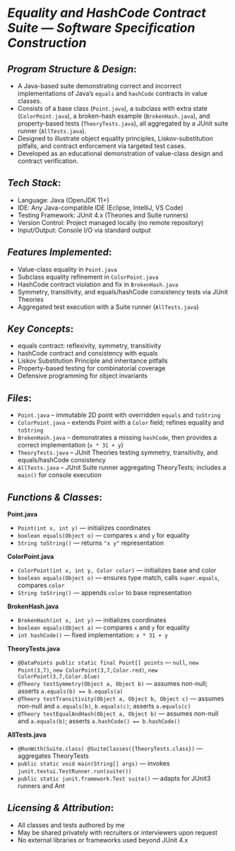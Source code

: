 # *Equality and HashCode Contract Suite — Software Specification Construction*

## *Program Structure & Design*:

  - A Java-based suite demonstrating correct and incorrect implementations of Java’s `equals` and `hashCode` contracts in value classes.  
  - Consists of a base class (`Point.java`), a subclass with extra state (`ColorPoint.java`), a broken-hash example (`BrokenHash.java`), and property-based tests (`TheoryTests.java`), all aggregated by a JUnit suite runner (`AllTests.java`).  
  - Designed to illustrate object equality principles, Liskov-substitution pitfalls, and contract enforcement via targeted test cases.  
  - Developed as an educational demonstration of value-class design and contract verification.

## *Tech Stack*:

  - Language: Java (OpenJDK 11+)  
  - IDE: Any Java-compatible IDE (Eclipse, IntelliJ, VS Code)  
  - Testing Framework: JUnit 4.x (Theories and Suite runners)  
  - Version Control: Project managed locally (no remote repository)  
  - Input/Output: Console I/O via standard output

## *Features Implemented*:

  - Value-class equality in `Point.java`  
  - Subclass equality refinement in `ColorPoint.java`  
  - HashCode contract violation and fix in `BrokenHash.java`  
  - Symmetry, transitivity, and equals/hashCode consistency tests via JUnit Theories  
  - Aggregated test execution with a Suite runner (`AllTests.java`)

## *Key Concepts*:

  - equals contract: reflexivity, symmetry, transitivity  
  - hashCode contract and consistency with equals  
  - Liskov Substitution Principle and inheritance pitfalls  
  - Property-based testing for combinatorial coverage  
  - Defensive programming for object invariants

## *Files*:

  - `Point.java` – immutable 2D point with overridden `equals` and `toString`  
  - `ColorPoint.java` – extends Point with a `Color` field; refines equality and `toString`  
  - `BrokenHash.java` – demonstrates a missing `hashCode`, then provides a correct implementation (`x * 31 + y`)  
  - `TheoryTests.java` – JUnit Theories testing symmetry, transitivity, and equals/hashCode consistency  
  - `AllTests.java` – JUnit Suite runner aggregating TheoryTests; includes a `main()` for console execution

## *Functions & Classes*:

  **Point.java**  
  - `Point(int x, int y)` — initializes coordinates  
  - `boolean equals(Object o)` — compares `x` and `y` for equality  
  - `String toString()` — returns `"x y"` representation

  **ColorPoint.java**  
  - `ColorPoint(int x, int y, Color color)` — initializes base and color  
  - `boolean equals(Object o)` — ensures type match, calls `super.equals`, compares `color`  
  - `String toString()` — appends `color` to base representation

  **BrokenHash.java**  
  - `BrokenHash(int x, int y)` — initializes coordinates  
  - `boolean equals(Object a)` — compares `x` and `y` for equality  
  - `int hashCode()` — fixed implementation: `x * 31 + y`

  **TheoryTests.java**  
  - `@DataPoints public static final Point[] points` — `null`, `new Point(3,7)`, `new ColorPoint(3,7,Color.red)`, `new ColorPoint(3,7,Color.blue)`  
  - `@Theory testSymmetry(Object a, Object b)` — assumes non-null; asserts `a.equals(b) == b.equals(a)`  
  - `@Theory testTransitivity(Object a, Object b, Object c)` — assumes non-null and `a.equals(b)`, `b.equals(c)`; asserts `a.equals(c)`  
  - `@Theory testEqualAndHash(Object a, Object b)` — assumes non-null and `a.equals(b)`; asserts `a.hashCode() == b.hashCode()`

  **AllTests.java**  
  - `@RunWith(Suite.class) @SuiteClasses({TheoryTests.class})` — aggregates TheoryTests  
  - `public static void main(String[] args)` — invokes `junit.textui.TestRunner.run(suite())`  
  - `public static junit.framework.Test suite()` — adapts for JUnit3 runners and Ant

## *Licensing & Attribution*:

  - All classes and tests authored by me  
  - May be shared privately with recruiters or interviewers upon request  
  - No external libraries or frameworks used beyond JUnit 4.x  
